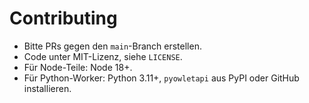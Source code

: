 # Contributing

- Bitte PRs gegen den `main`-Branch erstellen.
- Code unter MIT-Lizenz, siehe `LICENSE`.
- Für Node-Teile: Node 18+.
- Für Python-Worker: Python 3.11+, `pyowletapi` aus PyPI oder GitHub installieren.
